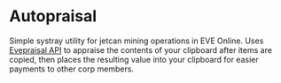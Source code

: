 # Autopraisal
Simple systray utility for jetcan mining operations in EVE Online. Uses [Evepraisal API](http://evepraisal.com/api-docs) to appraise the contents of your clipboard after items are copied, then places the resulting value into your clipboard for easier payments to other corp members.
